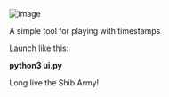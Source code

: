 ![image](https://github.com/user-attachments/assets/8417d6ce-1a68-4060-a1d1-47ff39c95c07)



A simple tool for playing with timestamps

Launch like this:

  **python3 ui.py**

Long live the Shib Army!

